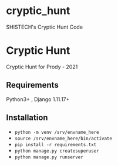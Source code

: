 # cryptic_hunt
SHISTECH's Cryptic Hunt Code

# Cryptic Hunt
Cryptic Hunt for Prody - 2021

## Requirements
Python3+ , Django 1.11.17+

## Installation
- ```python -m venv /srv/envname_here```
- ```source /srv/envname_here/bin/activate```
- ```pip install -r requirements.txt```
- ```python manage.py createsuperuser```
- ```python manage.py runserver```